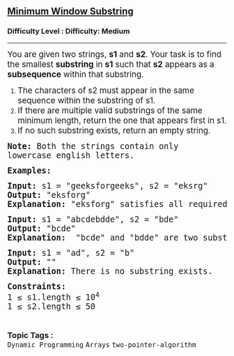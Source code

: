 <h2><a href="https://www.geeksforgeeks.org/problems/minimum-window-subsequence/1">Minimum Window Substring</a></h2><h3>Difficulty Level : Difficulty: Medium</h3><hr><div class="problems_problem_content__Xm_eO"><p><span style="font-size: 14pt;">You are given two strings, <strong>s1</strong> and <strong>s2</strong>. Your task is to find the smallest <strong>substring</strong> in <strong>s1</strong> such that <strong>s2</strong> appears as a <strong>subsequence</strong> within that substring.</span></p>
<ol>
<li><span style="font-size: 14pt;">The characters of s2 must appear in the same sequence within the substring of s1.</span></li>
<li><span style="font-size: 14pt;">If there are multiple valid substrings of the same minimum length, return the one that appears first in s1.</span></li>
<li><span style="font-size: 14pt;">If no such substring exists, return an empty string.</span></li>
</ol>
<p dir="ltr"><span style="font-family: andale mono, monospace;"><span style="font-size: 18.6667px;"><strong>Note:</strong> Both the strings contain only lowercase english letters.</span></span></p>
<p dir="ltr"><span style="font-size: 14pt; font-family: 'andale mono', monospace;"><strong>Examples:</strong></span></p>
<pre><span style="font-size: 14pt; font-family: 'andale mono', monospace;"><strong>Input:</strong> s1 = "geeksforgeeks", s2 = "eksrg"
<strong>Output: </strong>"eksforg"
<strong>Explanation: </strong>"eksforg" satisfies all required conditions. s2 is its subsequence and it is smallest and leftmost among all possible valid substrings of s1.
</span></pre>
<pre><span style="font-size: 14pt; font-family: 'andale mono', monospace;"><strong>Input:</strong> s1 = "abcdebdde", s2 = "bde" <br><strong>Output: </strong>"bcde"</span><br><span style="font-size: 14pt;"><strong style="font-family: 'andale mono', monospace;">Explanation: </strong><span style="font-family: andale mono, monospace;"> "bcde" and "bdde" are two substring of s1 where s2 occurs as subsequence but "bcde" occur first so we return that.<br></span></span></pre>
<pre><span style="font-family: 'andale mono', monospace; font-size: 14pt;"><strong>Input:</strong> s1 = "ad", s2 = "b" <br><strong>Output: </strong>""</span><br><span style="font-size: 14pt;"><strong style="font-family: 'andale mono', monospace;">Explanation: </strong>There is no substring exists.</span></pre>
<p dir="ltr"><span style="font-size: 14pt; font-family: 'andale mono', monospace;"><strong>Constraints:<br></strong>1 ≤ s1.length ≤ 10<sup>4<br></sup>1 ≤ s2.length ≤ 50</span></p></div><br><p><span style=font-size:18px><strong>Topic Tags : </strong><br><code>Dynamic Programming</code>&nbsp;<code>Arrays</code>&nbsp;<code>two-pointer-algorithm</code>&nbsp;